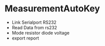 # MeasurementAutoKey  
* Link Serialport RS232
* Read Data from rs232
* Mode resistor diode voltage
* export report
